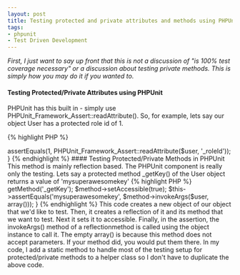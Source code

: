 ```yaml
---
layout: post
title: Testing protected and private attributes and methods using PHPUnit
tags:
- phpunit
- Test Driven Development
---
```


_First, I just want to say up front that this is not a discussion of "is 100% test coverage necessary" or a discussion about testing private methods.  This is simply how you may do it if you wanted to._



#### Testing Protected/Private Attributes using PHPUnit


PHPUnit has this built in - simply use PHPUnit_Framework_Assert::readAttribute().  So, for example, lets say our object User has a protected role id of 1.

{% highlight PHP %}
<?php
public function testUserRoleIsOne()
{  
  $user = new User();
  $this->assertEquals(1, PHPUnit_Framework_Assert::readAttribute($user, '_roleId'));
}
{% endhighlight %}    


#### Testing Protected/Private Methods in PHPUnit


This method is mainly reflection based.  The PHPUnit component is really only the testing. Lets say a protected method _getKey() of the User object returns a value of 'mysuperawesomekey'

{% highlight PHP %}
<?php
public function testRetrieveKeyFromUser()
{
    $user = new User();
    
    $reflectionOfUser = new ReflectionClass('User');
    $method = $reflectionOfUser->getMethod('_getKey');
    $method->setAccessible(true);
    
    $this->assertEquals('mysuperawesomekey', $method->invokeArgs($user, array()));
}
{% endhighlight %}    
    



This code creates a new object of our object that we'd like to test.  Then, it creates a reflection of it and its method that we want to test.  Next it sets it to accessible.  Finally, in the assertion, the invokeArgs() method of a reflectionmethod is called using the object instance to call it.  The empty array() is because this method does not accept parameters.  If your method did, you would put them there.

In my code, I add a static method to handle most of the testing setup for protected/private methods to a helper class so I don't have to duplicate the above code.
